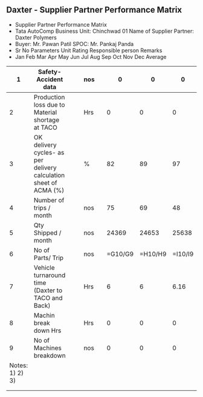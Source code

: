 ## Daxter - Supplier Partner Performance Matrix

- Supplier Partner Performance Matrix
- Tata AutoComp Business Unit: Chinchwad 01 Name of Supplier Partner: Daxter Polymers
- Buyer: Mr. Pawan Patil SPOC: Mr. Pankaj Panda
- Sr No Parameters Unit Rating Responsible person Remarks
- Jan Feb Mar Apr May Jun Jul Aug Sep Oct Nov Dec Average

| 1 | Safety- Accident data |  |  | nos |  | 0 | 0 | 0 | 0 | 0 |  |  |  |  |  |  | =AVERAGE(F6:Q6) | Pankaj Panda |  |  |  |  |  |  |
| --- | --- | --- | --- | --- | --- | --- | --- | --- | --- | --- | --- | --- | --- | --- | --- | --- | --- | --- | --- | --- | --- | --- | --- | --- |
| 2 | Production loss due to Material shortage at TACO |  |  | Hrs |  | 0 | 0 | 0 | 0 | 0 |  |  |  |  |  |  | =AVERAGE(F7:Q7) | Pradeep Pore |  |  |  |  |  |  |
| 3 | OK delivery cycles- as per delivery calculation sheet of ACMA (%) |  |  | % |  | 82 | 89 | 97 | 95.65 | 88 |  |  |  |  |  |  | =AVERAGE(F8:Q8) | Pankaj Kasara |  |  |  |  |  |  |
| 4 | Number of trips / month |  |  | nos |  | 75 | 69 | 48 | 49 | 51 |  |  |  |  |  |  | =AVERAGE(F9:Q9) | Pankaj Kasara |  |  |  |  |  |  |
| 5 | Qty Shipped / month |  |  | nos |  | 24369 | 24653 | 25638 | 30342 | 26383 |  |  |  |  |  |  | =AVERAGE(F10:Q10) | Pankaj Kasara |  |  |  |  |  |  |
| 6 | No of Parts/ Trip |  |  | nos |  | =G10/G9 | =H10/H9 | =I10/I9 | =J10/J9 | =K10/K9 |  |  |  |  |  |  | =AVERAGE(F11:Q11) | Pankaj Kasara |  |  |  |  |  |  |
| 7 | Vehicle turnaround time (Daxter to TACO and Back) |  |  | Hrs |  | 6 | 6 | 6.16 | 6.4 | 6.8 |  |  |  |  |  |  | =AVERAGE(F12:Q12) | Pankaj Kasara |  |  |  |  |  |  |
| 8 | Machin break down Hrs |  |  | Hrs |  | 0 | 0 | 0 | 0 | 0 |  |  |  |  |  |  | =AVERAGE(F13:Q13) | Anil Patil |  |  |  |  |  |  |
| 9 | No of Machines breakdown |  |  | nos |  | 0 | 0 | 0 | 0 | 0 |  |  |  |  |  |  | =AVERAGE(F14:Q14) | Anil Patil |  |  |  |  |  |  |
| Notes:  1) 2) 3) |  |  |  |  |  |  |  |  |  |  |  |  |  |  |  |  |  |  |  |  |  |  |  |  |
|  |  |  |  |  |  |  |  |  |  |  |  |  |  |  |  |  |  |  |  |  |  |  |  |  |
|  |  |  |  |  |  |  |  |  |  |  |  |  |  |  |  |  |  |  |  |  |  |  |  |  |
